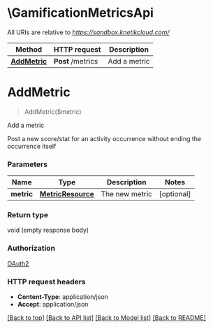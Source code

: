 # \GamificationMetricsApi

All URIs are relative to *https://sandbox.knetikcloud.com/*

Method | HTTP request | Description
------------- | ------------- | -------------
[**AddMetric**](GamificationMetricsApi.md#AddMetric) | **Post** /metrics | Add a metric


# **AddMetric**
> AddMetric($metric)

Add a metric

Post a new score/stat for an activity occurrence without ending the occurrence itself


### Parameters

Name | Type | Description  | Notes
------------- | ------------- | ------------- | -------------
 **metric** | [**MetricResource**](MetricResource.md)| The new metric | [optional] 

### Return type

void (empty response body)

### Authorization

[OAuth2](../README.md#OAuth2)

### HTTP request headers

 - **Content-Type**: application/json
 - **Accept**: application/json

[[Back to top]](#) [[Back to API list]](../README.md#documentation-for-api-endpoints) [[Back to Model list]](../README.md#documentation-for-models) [[Back to README]](../README.md)

